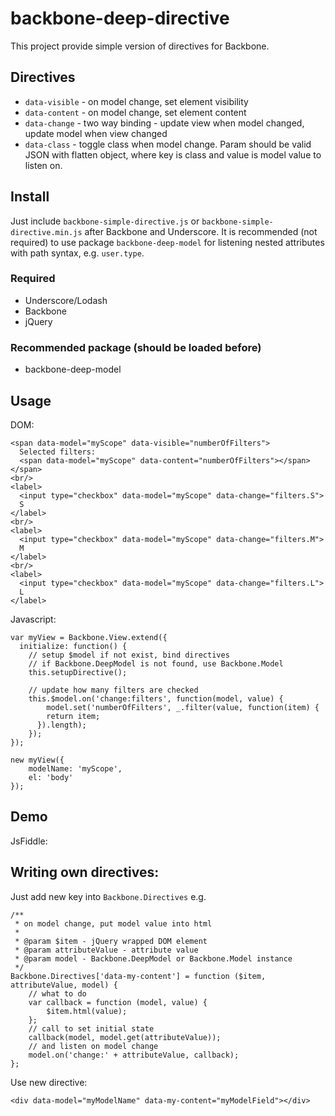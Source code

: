 # backbone-deep-directive
This project provide simple version of directives for Backbone.

## Directives

* `data-visible` - on model change, set element visibility
* `data-content` - on model change, set element content
* `data-change` - two way binding - update view when model changed, update model when view changed
* `data-class` - toggle class when model change. Param should be valid JSON with flatten object, where key is class and value is model value to listen on. 


## Install

Just include `backbone-simple-directive.js` or `backbone-simple-directive.min.js` after Backbone and Underscore. 
It is recommended (not required) to use package `backbone-deep-model` for listening nested attributes with path syntax, e.g. `user.type`. 

### Required
* Underscore/Lodash
* Backbone
* jQuery

### Recommended package (should be loaded before)
* backbone-deep-model

## Usage

DOM: 
```
<span data-model="myScope" data-visible="numberOfFilters">
  Selected filters:
  <span data-model="myScope" data-content="numberOfFilters"></span>
</span>
<br/>
<label>
  <input type="checkbox" data-model="myScope" data-change="filters.S">
  S
</label>
<br/>
<label>
  <input type="checkbox" data-model="myScope" data-change="filters.M">
  M
</label>
<br/>
<label>
  <input type="checkbox" data-model="myScope" data-change="filters.L">
  L
</label>
```

Javascript: 
```
var myView = Backbone.View.extend({
  initialize: function() {
  	// setup $model if not exist, bind directives
  	// if Backbone.DeepModel is not found, use Backbone.Model
  	this.setupDirective();

    // update how many filters are checked
    this.$model.on('change:filters', function(model, value) {
    	model.set('numberOfFilters', _.filter(value, function(item) {
      	return item;
      }).length);
    });
});

new myView({
	modelName: 'myScope',
	el: 'body'
});

```

## Demo

JsFiddle:

## Writing own directives: 

Just add new key into `Backbone.Directives` e.g.

```
/**
 * on model change, put model value into html
 *
 * @param $item - jQuery wrapped DOM element
 * @param attributeValue - attribute value
 * @param model - Backbone.DeepModel or Backbone.Model instance
 */
Backbone.Directives['data-my-content'] = function ($item, attributeValue, model) {
	// what to do
    var callback = function (model, value) {
        $item.html(value);
    };
    // call to set initial state
    callback(model, model.get(attributeValue));
    // and listen on model change
    model.on('change:' + attributeValue, callback);
};
```

Use new directive:
```
<div data-model="myModelName" data-my-content="myModelField"></div>

```
